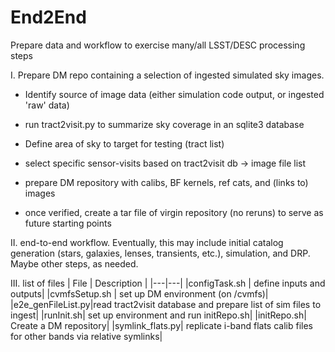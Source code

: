 # End2End
Prepare data and workflow to exercise many/all LSST/DESC processing steps

I. Prepare DM repo containing a selection of ingested simulated sky images.

- Identify source of image data (either simulation code output, or ingested 'raw' data)
- run tract2visit.py to summarize sky coverage in an sqlite3 database
- Define area of sky to target for testing (tract list)
- select specific sensor-visits based on tract2visit db -> image file list
- prepare DM repository with calibs, BF kernels, ref cats, and (links to) images

- once verified, create a tar file of virgin repository (no reruns) to
  serve as future starting points



II. end-to-end workflow.  Eventually, this may include initial catalog
generation (stars, galaxies, lenses, transients, etc.), simulation,
and DRP.  Maybe other steps, as needed.


III. list of files
| File | Description |
|---|---|
|configTask.sh | define inputs and outputs|
|cvmfsSetup.sh | set up DM environment (on /cvmfs)|
|e2e_genFileList.py|read tract2visit database and prepare list of sim files to ingest|
|runInit.sh| set up environment and run initRepo.sh|
|initRepo.sh| Create a DM repository|
|symlink_flats.py| replicate i-band flats calib files for other bands via relative symlinks|
